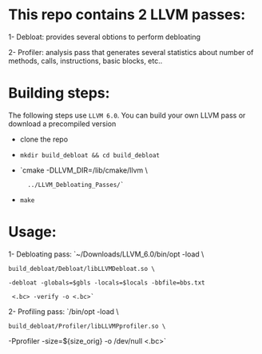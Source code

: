 This repo contains 2 LLVM passes:
=================================

1- Debloat: provides several obtions to perform debloating 

2- Profiler: analysis pass that generates several statistics about number of methods, calls, instructions, basic blocks, etc..


Building steps:
===============

The following steps use `LLVM 6.0`. You can build your own LLVM pass or download a precompiled version

- clone the repo

- `mkdir build_debloat && cd build_debloat`

- `cmake -DLLVM_DIR=<path-to-llvm>/lib/cmake/llvm \

		../LLVM_Debloating_Passes/`
- `make`

Usage:
======
 
1- Debloating pass: `~/Downloads/LLVM_6.0/bin/opt -load \

	build_debloat/Debloat/libLLVMDebloat.so \

 	-debloat -globals=$gbls -locals=$locals -bbfile=bbs.txt

	 <.bc> -verify -o <.bc>`

2- Profiling pass: `<path-to-llvm>/bin/opt -load \

	build_debloat/Profiler/libLLVMPprofiler.so \

 -Pprofiler -size=${size_orig} -o /dev/null <.bc>`

